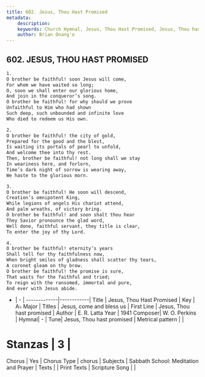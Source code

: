 ```yaml
---
title: 602. Jesus, Thou Hast Promised
metadata:
    description: 
    keywords: Church Hymnal, Jesus, Thou Hast Promised, Jesus, Thou hast promised, Jesus, come and bless us
    author: Brian Onang'o
---
```



## 602. JESUS, THOU HAST PROMISED

```txt
1.
O brother be faithful! soon Jesus will come,
For whom we have waited so long;
O, soon we shall enter our glorious home,
And join in the conqueror’s song.
O brother be faithful! for why should we prove
Unfaithful to Him who had shown
Such deep, such unbounded and infinite love
Who died to redeem us His own.

2.
O brother be faithful! the city of gold,
Prepared for the good and the blest,
Is waiting its portals of pearl to unfold,
And welcome thee into thy rest.
Then, brother be faithful! not long shall we stay
In weariness here, and forlorn,
Time’s dark night of sorrow is wearing away,
We haste to the glorious morn.

3.
O brother be faithful! He soon will descend,
Creation’s omnipotent King,
While legions of angels His chariot attend,
And palm wreaths, of victory bring.
O brother be faithful! and soon shalt thou hear
They Savior pronounce the glad word,
Well done, faithful servant, they title is clear,
To enter the joy of thy Lord.

4.
O brother be faithful! eternity’s years
Shall tell for thy faithfulness now,
When bright smiles of gladness shall scatter thy tears,
A coronet gleam on thy brow.
O brother be faithful! the promise is sure,
That waits for the faithful and tried;
To reign with the ransomed, immortal and pure,
And ever with Jesus abide.
```

- |   -  |
-------------|------------|
Title | Jesus, Thou Hast Promised |
Key | A♭ Major |
Titles | Jesus, come and bless us |
First Line | Jesus, Thou hast promised |
Author | E. R. Latta
Year | 1941
Composer| W. O. Perkins |
Hymnal|  - |
Tune| Jesus, Thou hast promised |
Metrical pattern | |
# Stanzas | 3 |
Chorus | Yes |
Chorus Type | chorus |
Subjects | Sabbath School: Meditation and Prayer |
Texts |  |
Print Texts | 
Scripture Song |  |
  
